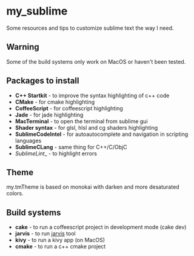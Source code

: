 my_sublime
==========

Some resources and tips to customize sublime text the way I need.

Warning
-------

Some of the build systems only work on MacOS or haven't been tested.

Packages to install
-------------------

- __C++ Startkit__ - to improve the syntax highlighting of c++ code
- __CMake__ - for cmake highlighting
- __CoffeeScript__ - for coffeescript highlighting
- __Jade__ - for jade highlighting
- __MacTerminal__ - to open the terminal from sublime gui
- __Shader syntax__ - for glsl, hlsl and cg shaders highlighting
- __SublimeCodeIntel__ - for autoautocomplete and navigation in scripting languages
- __SublimeCLang__ - same thing for C++/C/ObjC
- _SublimeLint__ - to highlight errors

Theme
-----

my.tmTheme is based on monokai with darken and more desaturated colors.

Build systems
-------------

- __cake__ - to run a coffeescript project in development mode (cake dev)
- __jarvis__ - to run [jarvis]() tool
- __kivy__ - to run a kivy app (on MacOS)
- __cmake__ - to run a c++ cmake project
